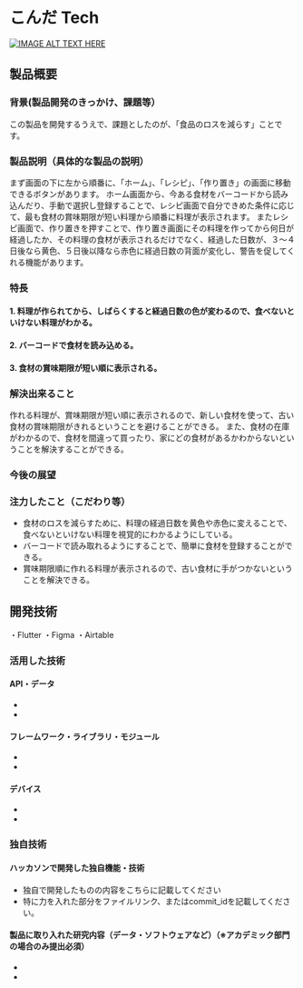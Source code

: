 # こんだ Tech

[![IMAGE ALT TEXT HERE](https://jphacks.com/wp-content/uploads/2022/08/JPHACKS2022_ogp.jpg)](https://www.youtube.com/watch?v=LUPQFB4QyVo)

## 製品概要
### 背景(製品開発のきっかけ、課題等）
この製品を開発するうえで、課題としたのが、「食品のロスを減らす」ことです。
### 製品説明（具体的な製品の説明）
まず画面の下に左から順番に、「ホーム」、「レシピ」、「作り置き」の画面に移動できるボタンがあります。
ホーム画面から、今ある食材をバーコードから読み込んだり、手動で選択し登録することで、レシピ画面で自分できめた条件に応じて、最も食材の賞味期限が短い料理から順番に料理が表示されます。
またレシピ画面で、作り置きを押すことで、作り置き画面にその料理を作ってから何日が経過したか、その料理の食材が表示されるだけでなく、経過した日数が、３～４日後なら黄色、５日後以降なら赤色に経過日数の背面が変化し、警告を促してくれる機能があります。
### 特長
#### 1. 料理が作られてから、しばらくすると経過日数の色が変わるので、食べないといけない料理がわかる。
#### 2. バーコードで食材を読み込める。
#### 3. 食材の賞味期限が短い順に表示される。

### 解決出来ること
作れる料理が、賞味期限が短い順に表示されるので、新しい食材を使って、古い食材の賞味期限がきれるということを避けることができる。
また、食材の在庫がわかるので、食材を間違って買ったり、家にどの食材があるかわからないということを解決することができる。
### 今後の展望

### 注力したこと（こだわり等）
* 食材のロスを減らすために、料理の経過日数を黄色や赤色に変えることで、食べないといけない料理を視覚的にわかるようにしている。
* バーコードで読み取れるようにすることで、簡単に食材を登録することができる。
* 賞味期限順に作れる料理が表示されるので、古い食材に手がつかないということを解決できる。

## 開発技術
・Flutter 
・Figma
・Airtable
### 活用した技術
#### API・データ
* 
* 

#### フレームワーク・ライブラリ・モジュール
* 
* 

#### デバイス
* 
* 

### 独自技術
#### ハッカソンで開発した独自機能・技術
* 独自で開発したものの内容をこちらに記載してください
* 特に力を入れた部分をファイルリンク、またはcommit_idを記載してください。

#### 製品に取り入れた研究内容（データ・ソフトウェアなど）（※アカデミック部門の場合のみ提出必須）
* 
* 
